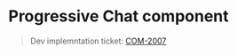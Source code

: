 # Progressive Chat component 
> Dev implemntation ticket: [COM-2007](https://everfi.atlassian.net/browse/COM-2007)     

<!-- include: cypress/integration/chat.js -->
<!-- /include: cypress/integration/chat.js -->